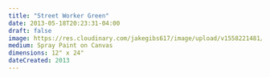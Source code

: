 ```yaml
---
title: "Street Worker Green"
date: 2013-05-18T20:23:31-04:00
draft: false
image: https://res.cloudinary.com/jakegibs617/image/upload/v1558221481/street-worker-green.png
medium: Spray Paint on Canvas
dimensions: 12" x 24"
dateCreated: 2013
---
```


